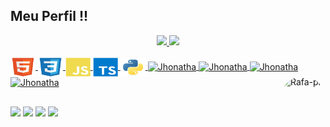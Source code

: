 ## Meu Perfil !!

<div align="center">
  <a href="https://github.com/Jhonatha-Ruan">
  <img height="165em" src="https://github-readme-stats.vercel.app/api?username=Jhonatha-Ruan&show_icons=true&theme=dark&include_all_commits=true&count_private=true"/>
  <img height="165em" src="https://github-readme-stats.vercel.app/api/top-langs/?username=Jhonatha-Ruan&layout=compact&langs_count=7&theme=dark"/>
</div>
  
<div style="display: inline_block"><br>
  <img align="center" alt="Jhonatha-HTML" height="30" width="40" src="https://raw.githubusercontent.com/devicons/devicon/master/icons/html5/html5-original.svg">
  <img align="center" alt="Jhonatha-CSS" height="30" width="40" src="https://raw.githubusercontent.com/devicons/devicon/master/icons/css3/css3-original.svg">
  <img align="center" alt="Jhonatha-Js" height="30" width="40" src="https://raw.githubusercontent.com/devicons/devicon/master/icons/javascript/javascript-plain.svg">
  <img align="center" alt="Jhonatha-Ts" height="30" width="40" src="https://raw.githubusercontent.com/devicons/devicon/master/icons/typescript/typescript-plain.svg">
  <img align="center" alt="Jhonatha" height="30" width="40" src="https://raw.githubusercontent.com/devicons/devicon/master/icons/python/python-original.svg">
  <img align="center" alt="Jhonatha" height="30" width="40" src="https://cdn.jsdelivr.net/gh/devicons/devicon/icons/jquery/jquery-original-wordmark.svg">
  <img align="center" alt="Jhonatha" height="30" width="40" src="https://cdn.jsdelivr.net/gh/devicons/devicon/icons/php/php-original.svg">
  <img align="center" alt="Jhonatha" height="30" width="40" src="https://cdn.jsdelivr.net/gh/devicons/devicon/icons/bootstrap/bootstrap-plain-wordmark.svg">
  <img align="center" alt="Jhonatha" height="30" width="40" src="https://cdn.jsdelivr.net/gh/devicons/devicon/icons/angularjs/angularjs-plain.svg">
  <img align="right" alt="Rafa-pic" height="150" style="border-radius:50px;" src="https://www.icegif.com/wp-content/uploads/mario-icegif-18.gif">
</div>
  
##
  
<div> 
  <a href="https://www.instagram.com/jhonatha.ruan/" target="_blank"><img src="https://img.shields.io/badge/-Instagram-%23E4405F?style=for-the-badge&logo=instagram&logoColor=white" target="_blank"></a>
  <a href="#" target="_blank"><img src="https://img.shields.io/badge/Discord-7289DA?style=for-the-badge&logo=discord&logoColor=white" target="_blank"></a>
  <a href = "mailto:jhonatanruan95@gmail.com"><img src="https://img.shields.io/badge/-Gmail-%23333?style=for-the-badge&logo=gmail&logoColor=white" target="_blank"></a>
  <a href="https://www.linkedin.com/in/jhonatha-ruan-314969211/" target="_blank"><img src="https://img.shields.io/badge/-LinkedIn-%230077B5?style=for-the-badge&logo=linkedin&logoColor=white" target="_blank"></a> 
</div>
